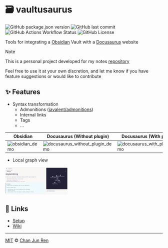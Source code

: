 # 🗃️ vaultusaurus

![GitHub package.json version](https://img.shields.io/github/package-json/v/chanjunren/vaultusaurus)
![GitHub last commit](https://img.shields.io/github/last-commit/chanjunren/vaultusaurus)
![GitHub Actions Workflow Status](https://img.shields.io/github/actions/workflow/status/chanjunren/vaultusaurus/build.yml)
![GitHub License](https://img.shields.io/github/license/chanjunren/vaultusaurus)

Tools for integrating a [Obsidian](https://obsidian.md/) Vault with a [Docusaurus](https://docusaurus.io/) website

> [!NOTE]
> This is a personal project developed for my notes [repository](https://chanjunren.github.io)
>
> Feel free to use it at your own discretion, and let me know if you have feature suggestions or would like to contribute

## ✨ Features

- Syntax transformation
  - Admonitions ([javalent/admonitions](https://github.com/javalent/admonitions))
  - Internal links
  - Tags
  - ...

| Obsidian                                                                                                    | Docusaurus (Without plugin)                                                                                                                   | Docusaurus (With plugin)                                                                                                                |
| ----------------------------------------------------------------------------------------------------------- | --------------------------------------------------------------------------------------------------------------------------------------------- | --------------------------------------------------------------------------------------------------------------------------------------- |
| ![obsidian_demo](https://raw.githubusercontent.com/chanjunren/vaultusaurus/master/assets/obsidian_demo.png) | ![docusaurus_without_plugin_demo](https://raw.githubusercontent.com/chanjunren/vaultusaurus/master/assets/docusaurus_without_plugin_demo.png) | ![docusaurus_with_plugin_demo](https://raw.githubusercontent.com/chanjunren/vaultusaurus/master/assets/docusaurus_with_plugin_demo.png) |

- Local graph view

<img alt="Local graph view" src="https://raw.githubusercontent.com/chanjunren/vaultusaurus/master/assets/vaultusaurus_demo.png" width="200px">

## 🔗 Links

- [Setup](https://github.com/chanjunren/vaultusaurus/wiki/Setup)
- [Wiki](https://github.com/chanjunren/vaultusaurus/wiki)

---

[MIT][license] © [Chan Jun Ren][author]

[license]: license
[author]: https://chanjunren.github.io

